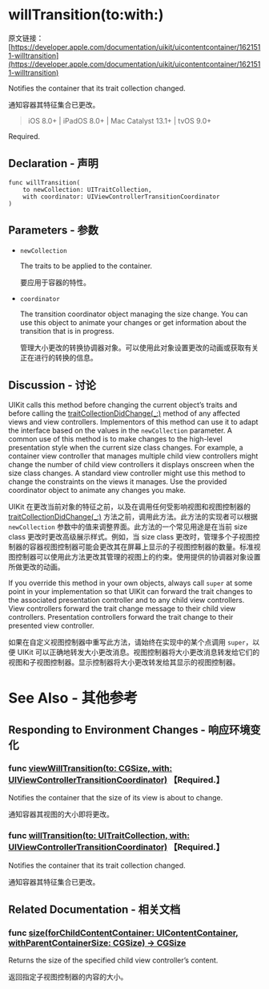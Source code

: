 # willTransition(to:with:)

原文链接：[https://developer.apple.com/documentation/uikit/uicontentcontainer/1621511-willtransition](https://developer.apple.com/documentation/uikit/uicontentcontainer/1621511-willtransition)

Notifies the container that its trait collection changed.

通知容器其特征集合已更改。

> iOS 8.0+ | iPadOS 8.0+ | Mac Catalyst 13.1+ | tvOS 9.0+

Required.

## Declaration - 声明

```
func willTransition(
    to newCollection: UITraitCollection,
    with coordinator: UIViewControllerTransitionCoordinator
)
```

## Parameters - 参数

- `newCollection `
	
	The traits to be applied to the container.
	
	要应用于容器的特性。

- `coordinator`

	The transition coordinator object managing the size change. You can use this object to animate your changes or get information about the transition that is in progress.

	管理大小更改的转换协调器对象。可以使用此对象设置更改的动画或获取有关正在进行的转换的信息。

## Discussion - 讨论

UIKit calls this method before changing the current object’s traits and before calling the [traitCollectionDidChange(_:)](https://developer.apple.com/documentation/uikit/uitraitenvironment/1623516-traitcollectiondidchange) method of any affected views and view controllers. Implementors of this method can use it to adapt the interface based on the values in the `newCollection` parameter. A common use of this method is to make changes to the high-level presentation style when the current size class changes. For example, a container view controller that manages multiple child view controllers might change the number of child view controllers it displays onscreen when the size class changes. A standard view controller might use this method to change the constraints on the views it manages. Use the provided coordinator object to animate any changes you make.

UIKit 在更改当前对象的特征之前，以及在调用任何受影响视图和视图控制器的 [traitCollectionDidChange(_:)](https://developer.apple.com/documentation/uikit/uitraitenvironment/1623516-traitcollectiondidchange) 方法之前，调用此方法。此方法的实现者可以根据 `newCollection` 参数中的值来调整界面。此方法的一个常见用途是在当前 size class 更改时更改高级展示样式。例如，当 size class 更改时，管理多个子视图控制器的容器视图控制器可能会更改其在屏幕上显示的子视图控制器的数量。标准视图控制器可以使用此方法更改其管理的视图上的约束。使用提供的协调器对象设置所做更改的动画。

If you override this method in your own objects, always call `super` at some point in your implementation so that UIKit can forward the trait changes to the associated presentation controller and to any child view controllers. View controllers forward the trait change message to their child view controllers. Presentation controllers forward the trait change to their presented view controller.

如果在自定义视图控制器中重写此方法，请始终在实现中的某个点调用 `super`，以便 UIKit 可以正确地转发大小更改消息。视图控制器将大小更改消息转发给它们的视图和子视图控制器。显示控制器将大小更改转发给其显示的视图控制器。

# See Also - 其他参考

## Responding to Environment Changes - 响应环境变化

### func [viewWillTransition(to: CGSize, with: UIViewControllerTransitionCoordinator)](https://developer.apple.com/documentation/uikit/uicontentcontainer/1621466-viewwilltransition) 【Required.】

Notifies the container that the size of its view is about to change.

通知容器其视图的大小即将更改。

### func [willTransition(to: UITraitCollection, with: UIViewControllerTransitionCoordinator)](https://developer.apple.com/documentation/uikit/uicontentcontainer/1621511-willtransition) 【Required.】

Notifies the container that its trait collection changed.

通知容器其特征集合已更改。

## Related Documentation - 相关文档

### func [size(forChildContentContainer: UIContentContainer, withParentContainerSize: CGSize) -> CGSize](https://developer.apple.com/documentation/uikit/uicontentcontainer/1621484-size)

Returns the size of the specified child view controller’s content.

返回指定子视图控制器的内容的大小。


